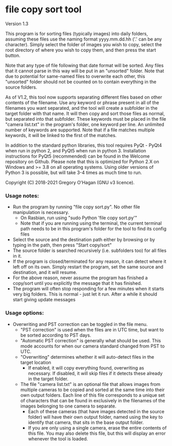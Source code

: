 # file copy sort tool
Version 1.3

This program is for sorting files (typically images) into daily folders, assuming these files use the naming format <text>yyyy.mm.dd.hh<text> ('.' can be any character). Simply select the folder of images you wish to copy, select the root directory of where you wish to copy them, and then press the start button.

Note that any type of file following that date format will be sorted. Any files that it cannot parse in this way will be put in an "unsorted" folder. Note that due to potential for same-named files to overwrite each other, this "unsorted" folder should not be counted on to contain everything in the source folders.

As of V1.2, this tool now supports separating different files based on other contents of the filename. Use any keyword or phrase present in all of the filenames you want separated, and the tool will create a subfolder in the target folder with that name. It will then copy and sort those files as normal, but separated into that subfolder. These keywords must be placed in the file "camera list.txt" in the program's folder, one keyword per line. An unlimited number of keywords are supported. Note that if a file matches multiple keywords, it will be linked to the first of the matches.

In addition to the standard python libraries, this tool requires PyQt - PyQt4 when run in python 2, and PyQt5 when run in python 3. Installation instructions for PyQt5 (recommended) can be found in the Welcome repository on Github. Please note that this is optimized for Python 2.X on Windows and >= 3.8 on all operating systems. Using older versions of Python 3 is possible, but will take 3-4 times as much time to run.

Copyright (C) 2018-2021 Gregory O'Hagan (GNU v3 licence).

### Usage notes:
* Run the program by running "file copy sort.py". No other file manipulation is necessary.
   * On Rasbian, run using "sudo Python 'file copy sort.py'"
   * Note that if you are running using the terminal, the current terminal path needs to be in this program's folder for the tool to find its config files
* Select the source and the destination path either by browsing or by typing in the path, then press "Start copy/sort"
* The source folder is searched recursively (i.e. subfolders too) for all files in it.
* If the program is closed/terminated for any reason, it can detect where it left off on its own. Simply restart the program, set the same source and destination, and it will resume.
* For the above reason, never assume the program has finished a copy/sort until you explicitly the message that it has finished.
* The program will often stop responding for a few minutes when it starts very big folders. This is normal - just let it run. After a while it should start giving update messages

### Usage options:
* Overwriting and PST correction can be toggled in the file menu.
   * "PST correction" is used when the files are in UTC time, but want to be sorted according to PST days.
   * "Automatic PST correction" is generally what should be used. This mode accounts for when our camera standard changed from PST to UTC.
   * "Overwriting" determines whether it will auto-detect files in the target location
     * If enabled, it will copy everything found, overwriting as necessary. If disabled, it will skip files if it detects these already in the target folder.
   * The file "camera list.txt" is an optional file that allows images from multiple cameras to be copied and sorted at the same time into their own output folders. Each line of this file corresponds to a unique set of characters that can be found in exclusively in the filenames of the images belonging to one camera to separate.
	 * Each of these cameras (that have images detected in the source folder) will have their own output folder, named using the key to identify that camera, that sits in the base output folder.
	 * If you are only using a single camera, erase the entire contents of this file. You may also delete this file, but this will display an error whenever the tool is loaded.
